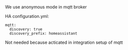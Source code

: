 We use anonymous mode in mqtt broker


HA configuration.yml:

~~~~~~
mqtt:
  discovery: true
  discovery_prefix: homeassistant
~~~~~~

Not needed because acticated in integration setup of mqtt
